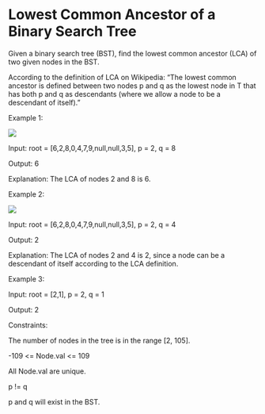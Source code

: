#  Lowest Common Ancestor of a Binary Search Tree


Given a binary search tree (BST), find the lowest common ancestor (LCA) of two given nodes in the BST.

According to the definition of LCA on Wikipedia: “The lowest common ancestor is defined between two nodes p and q as the lowest node in T that has both p and q as descendants (where we allow a node to be a descendant of itself).”

 

Example 1:

<img src="https://assets.leetcode.com/uploads/2018/12/14/binarysearchtree_improved.png">

Input: root = [6,2,8,0,4,7,9,null,null,3,5], p = 2, q = 8

Output: 6

Explanation: The LCA of nodes 2 and 8 is 6.

Example 2:

<img src="https://assets.leetcode.com/uploads/2018/12/14/binarysearchtree_improved.png">

Input: root = [6,2,8,0,4,7,9,null,null,3,5], p = 2, q = 4

Output: 2

Explanation: The LCA of nodes 2 and 4 is 2, since a node can be a descendant of itself according to the LCA definition.

Example 3:

Input: root = [2,1], p = 2, q = 1

Output: 2
 

Constraints:

The number of nodes in the tree is in the range [2, 105].

-109 <= Node.val <= 109

All Node.val are unique.

p != q

p and q will exist in the BST.

